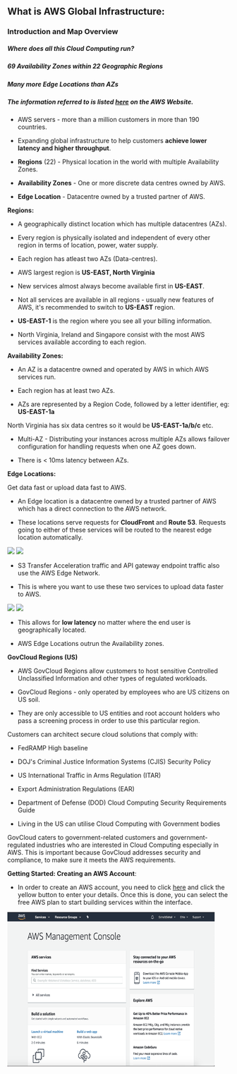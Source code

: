 ## What is AWS Global Infrastructure:

### Introduction and Map Overview

##### **Where does all this Cloud Computing run?**

##### **69 Availability Zones within 22 Geographic Regions**

##### **Many more Edge Locations than AZs**

##### **The information referred to is listed [here](https://github.com/sohaibsohail98/AWS_Cloud_Practitioner/blob/master/AWS-Day1.MD) on the AWS Website.**

- AWS servers - more than a million customers in more than 190 countries. 

- Expanding global infrastructure to help customers **achieve lower latency and higher throughput**.

- **Regions** (22) - Physical location in the world with multiple Availability Zones. 

- **Availability Zones** - One or more discrete data centres owned by AWS. 

- **Edge Location** - Datacentre owned by a trusted partner of AWS. 

**Regions:**

- A geographically distinct location which has multiple datacentres (AZs).

- Every region is physically isolated and independent of every other region in terms of location, power, water supply. 

- Each region has atleast two AZs (Data-centres). 

- AWS largest region is **US-EAST, North Virginia**

- New services almost always become available first in **US-EAST**.

- Not all services are available in all regions - usually new features of AWS, it's recommended to switch to **US-EAST** region.

- **US-EAST-1** is the region where you see all your billing information.

- North Virginia, Ireland and Singapore consist with the most AWS services available according to each region.

**Availability Zones:**

- An AZ is a datacentre owned and operated by AWS in which AWS services run. 

- Each region has at least two AZs.

- AZs are represented by a Region Code, followed by a letter identifier, eg: **US-EAST-1a** 

North Virginia has six data centres so it would be **US-EAST-1a/b/c** etc.

- Multi-AZ - Distributing your instances across multiple AZs allows failover configuration for handling requests when one AZ goes down.

- There is < 10ms latency between AZs.  

**Edge Locations:**

Get data fast or upload data fast to AWS.

- An Edge location is a datacentre owned by a trusted partner of AWS which has a direct connection to the AWS network. 

- These locations serve requests for **CloudFront** and **Route 53**. Requests going to either of these services will be routed to the nearest edge location automatically. 

<img src="https://www.marco.zone/assets/aws-cloudfront.png" width="100"/> <img src="https://res.cloudinary.com/hy4kyit2a/f_auto,fl_lossy,q_70/learn/modules/core-aws-services/connect-resources-with-aws-networking/images/4a78924d4547d2980a6ca59b3ccc0f8a_b-13-d-93-be-a-08-b-4-d-27-ad-65-d-354-a-564-d-04-a.png" width="100"/>

- S3 Transfer Acceleration traffic and API gateway endpoint traffic also use the AWS Edge Network. 

- This is where you want to use these two services to upload data faster to AWS. 

<img src="https://sandrocirulli.net/site/wp-content/uploads/2019/10/Amazon-Simple-Storage-Service-S3_light-bg@4x.png" width="100"/> <img src="https://i0.wp.com/oddblogger.com/wp-content/uploads/2019/08/Amazon-API-Gateway@4x.png?fit=300%2C300&ssl=1" width="100"/>

- This allows for **low latency** no matter where the end user is geographically located. 

- AWS Edge Locations outrun the Availability zones. 

**GovCloud Regions (US)**

- AWS GovCloud Regions allow customers to host sensitive Controlled Unclassified Information and other types of regulated workloads. 

- GovCloud Regions - only operated by employees who are US citizens on US soil. 

- They are only accessible to US entities and root account holders who pass a screening process in order to use this particular region. 

Customers can architect secure cloud solutions that comply with:
 - FedRAMP High baseline
 - DOJ's Criminal Justice Information Systems (CJIS) Security Policy
 - US International Traffic in Arms Regulation (ITAR)
 - Export Administration Regulations (EAR)
 - Department of Defense (DOD) Cloud Computing Security Requirements Guide
 
- Living in the US can utilise Cloud Computing with Government bodies

GovCloud caters to government-related customers and government-regulated industries who are interested in Cloud Computing especially in AWS. This is important because GovCloud addresses security and compliance, to make sure it meets the AWS requirements. 

**Getting Started: Creating an AWS Account**:

- In order to create an AWS account, you need to click [here](https://aws.amazon.com/resources/create-account/) and click the yellow button to enter your details. Once this is done, you can select the free AWS plan to start building services within the interface.

<img src="https://github.com/sohaibsohail98/AWS_Cloud_Practitioner/blob/master/Image/AWSCloudHome.png" height="350" width="470"/> 
 